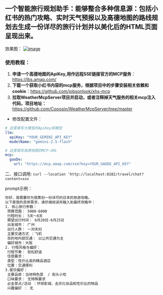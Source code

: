 ## 一个智能旅行规划助手：能够整合多种信息源：包括**小红书的热门攻略**、**实时天气预报**以及**高德地图的路线规划**去生成一份详尽的旅行计划并以美化后的HTML页面呈现出来。

效果图：
[![image](https://github.com/user-attachments/assets/8829dd3a-dcae-40a6-9f56-2c9b14777de8)](https://linux.do/uploads/default/original/4X/8/8/1/881a0bb14909e67f530185383e8f7655dd4d22b5.jpeg)



### 使用教程：


1. **申请一个高德地图的ApiKey,用作远程SSE链接官方的MCP服务**：https://lbs.amap.com/
2. **下载一个获取小红书内容的mcp服务，根据项目中的步骤安装相关依赖和cookie**：https://github.com/jobsonlook/xhs-mcp
3. **拉取WeatherMcpServer项目并启动，或者注释掉天气服务的相关mcp注入代码，项目地址：** https://github.com/Cooosin/WeatherMcpServer/tree/master

- 修改配置文件：

```yaml
# 这里填写大模型的ApiKey和模型
llm:
  apiKey: "YOUR_GEMINI_API_KEY"
  modelName: "gemini-2.5-flash"

# 这里填写高德地图的MCP-URL
mcp:
  gaoDe:
    url: "https://mcp.amap.com/sse?key=YOUR_GAODE_API_KEY"
```
二、接口调用:
`curl --location 'http://localhost:8182/travel/chat?content=xxx`

prompt示例：
```tex
你好，我需要你为我策划一份详尽的日本的旅游攻略。
以下是我的具体需求，请仔细阅读并融入到最终攻略中：
1. 核心旅行参数：
 预算范围： 5000-6000
 行程时长： 5天～6天
 期望出行时间： 6月20日-6月25日
 出发城市： 广州
 出行人群： 一对夫妇
 主要交通方式 ：飞机
 目的地内部交通： 以公共交通为主
 偏好城市：大阪
2. 行程风格与偏好：
 行程节奏： 轻松舒适
 住宿要求：
 类型：性价比高的精品酒店
 位置：交通便利
3.餐饮偏好：
 主要品尝：当地特色菜  / 街头小吃 
 口味要求： 无特殊要求 
 必去景点/活动 ：环球影城，去买化妆品和性价比的物品
 兴趣偏好 ： 无
```


